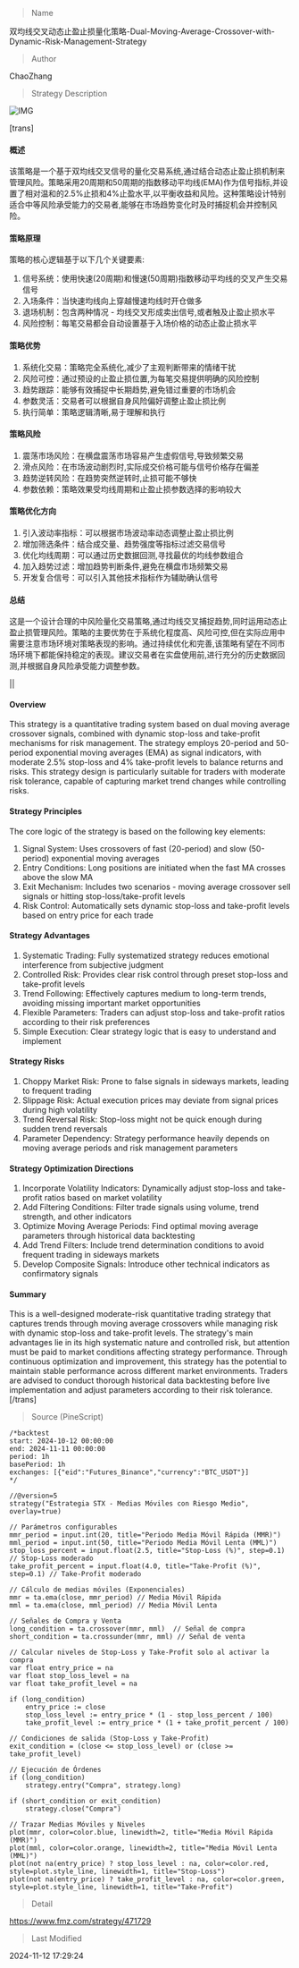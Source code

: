 
> Name

双均线交叉动态止盈止损量化策略-Dual-Moving-Average-Crossover-with-Dynamic-Risk-Management-Strategy

> Author

ChaoZhang

> Strategy Description

![IMG](https://www.fmz.com/upload/asset/10d922638e4194b7653.png)

[trans]
#### 概述
该策略是一个基于双均线交叉信号的量化交易系统,通过结合动态止盈止损机制来管理风险。策略采用20周期和50周期的指数移动平均线(EMA)作为信号指标,并设置了相对温和的2.5%止损和4%止盈水平,以平衡收益和风险。这种策略设计特别适合中等风险承受能力的交易者,能够在市场趋势变化时及时捕捉机会并控制风险。

#### 策略原理
策略的核心逻辑基于以下几个关键要素:
1. 信号系统：使用快速(20周期)和慢速(50周期)指数移动平均线的交叉产生交易信号
2. 入场条件：当快速均线向上穿越慢速均线时开仓做多
3. 退场机制：包含两种情况 - 均线交叉形成卖出信号,或者触及止盈止损水平
4. 风险控制：每笔交易都会自动设置基于入场价格的动态止盈止损水平

#### 策略优势
1. 系统化交易：策略完全系统化,减少了主观判断带来的情绪干扰
2. 风险可控：通过预设的止盈止损位置,为每笔交易提供明确的风险控制
3. 趋势跟踪：能够有效捕捉中长期趋势,避免错过重要的市场机会
4. 参数灵活：交易者可以根据自身风险偏好调整止盈止损比例
5. 执行简单：策略逻辑清晰,易于理解和执行

#### 策略风险
1. 震荡市场风险：在横盘震荡市场容易产生虚假信号,导致频繁交易
2. 滑点风险：在市场波动剧烈时,实际成交价格可能与信号价格存在偏差
3. 趋势逆转风险：在趋势突然逆转时,止损可能不够快
4. 参数依赖：策略效果受均线周期和止盈止损参数选择的影响较大

#### 策略优化方向
1. 引入波动率指标：可以根据市场波动率动态调整止盈止损比例
2. 增加筛选条件：结合成交量、趋势强度等指标过滤交易信号
3. 优化均线周期：可以通过历史数据回测,寻找最优的均线参数组合
4. 加入趋势过滤：增加趋势判断条件,避免在横盘市场频繁交易
5. 开发复合信号：可以引入其他技术指标作为辅助确认信号

#### 总结
这是一个设计合理的中风险量化交易策略,通过均线交叉捕捉趋势,同时运用动态止盈止损管理风险。策略的主要优势在于系统化程度高、风险可控,但在实际应用中需要注意市场环境对策略表现的影响。通过持续优化和完善,该策略有望在不同市场环境下都能保持稳定的表现。建议交易者在实盘使用前,进行充分的历史数据回测,并根据自身风险承受能力调整参数。

|| 

#### Overview
This strategy is a quantitative trading system based on dual moving average crossover signals, combined with dynamic stop-loss and take-profit mechanisms for risk management. The strategy employs 20-period and 50-period exponential moving averages (EMA) as signal indicators, with moderate 2.5% stop-loss and 4% take-profit levels to balance returns and risks. This strategy design is particularly suitable for traders with moderate risk tolerance, capable of capturing market trend changes while controlling risks.

#### Strategy Principles
The core logic of the strategy is based on the following key elements:
1. Signal System: Uses crossovers of fast (20-period) and slow (50-period) exponential moving averages
2. Entry Conditions: Long positions are initiated when the fast MA crosses above the slow MA
3. Exit Mechanism: Includes two scenarios - moving average crossover sell signals or hitting stop-loss/take-profit levels
4. Risk Control: Automatically sets dynamic stop-loss and take-profit levels based on entry price for each trade

#### Strategy Advantages
1. Systematic Trading: Fully systematized strategy reduces emotional interference from subjective judgment
2. Controlled Risk: Provides clear risk control through preset stop-loss and take-profit levels
3. Trend Following: Effectively captures medium to long-term trends, avoiding missing important market opportunities
4. Flexible Parameters: Traders can adjust stop-loss and take-profit ratios according to their risk preferences
5. Simple Execution: Clear strategy logic that is easy to understand and implement

#### Strategy Risks
1. Choppy Market Risk: Prone to false signals in sideways markets, leading to frequent trading
2. Slippage Risk: Actual execution prices may deviate from signal prices during high volatility
3. Trend Reversal Risk: Stop-loss might not be quick enough during sudden trend reversals
4. Parameter Dependency: Strategy performance heavily depends on moving average periods and risk management parameters

#### Strategy Optimization Directions
1. Incorporate Volatility Indicators: Dynamically adjust stop-loss and take-profit ratios based on market volatility
2. Add Filtering Conditions: Filter trade signals using volume, trend strength, and other indicators
3. Optimize Moving Average Periods: Find optimal moving average parameters through historical data backtesting
4. Add Trend Filters: Include trend determination conditions to avoid frequent trading in sideways markets
5. Develop Composite Signals: Introduce other technical indicators as confirmatory signals

#### Summary
This is a well-designed moderate-risk quantitative trading strategy that captures trends through moving average crossovers while managing risk with dynamic stop-loss and take-profit levels. The strategy's main advantages lie in its high systematic nature and controlled risk, but attention must be paid to market conditions affecting strategy performance. Through continuous optimization and improvement, this strategy has the potential to maintain stable performance across different market environments. Traders are advised to conduct thorough historical data backtesting before live implementation and adjust parameters according to their risk tolerance.
[/trans]



> Source (PineScript)

``` pinescript
/*backtest
start: 2024-10-12 00:00:00
end: 2024-11-11 00:00:00
period: 1h
basePeriod: 1h
exchanges: [{"eid":"Futures_Binance","currency":"BTC_USDT"}]
*/

//@version=5
strategy("Estrategia STX - Medias Móviles con Riesgo Medio", overlay=true)

// Parámetros configurables
mmr_period = input.int(20, title="Periodo Media Móvil Rápida (MMR)")
mml_period = input.int(50, title="Periodo Media Móvil Lenta (MML)")
stop_loss_percent = input.float(2.5, title="Stop-Loss (%)", step=0.1) // Stop-Loss moderado
take_profit_percent = input.float(4.0, title="Take-Profit (%)", step=0.1) // Take-Profit moderado

// Cálculo de medias móviles (Exponenciales)
mmr = ta.ema(close, mmr_period) // Media Móvil Rápida
mml = ta.ema(close, mml_period) // Media Móvil Lenta

// Señales de Compra y Venta
long_condition = ta.crossover(mmr, mml)  // Señal de compra
short_condition = ta.crossunder(mmr, mml) // Señal de venta

// Calcular niveles de Stop-Loss y Take-Profit solo al activar la compra
var float entry_price = na
var float stop_loss_level = na
var float take_profit_level = na

if (long_condition)
    entry_price := close
    stop_loss_level := entry_price * (1 - stop_loss_percent / 100)
    take_profit_level := entry_price * (1 + take_profit_percent / 100)

// Condiciones de salida (Stop-Loss y Take-Profit)
exit_condition = (close <= stop_loss_level) or (close >= take_profit_level)

// Ejecución de Órdenes
if (long_condition)
    strategy.entry("Compra", strategy.long)

if (short_condition or exit_condition)
    strategy.close("Compra")

// Trazar Medias Móviles y Niveles
plot(mmr, color=color.blue, linewidth=2, title="Media Móvil Rápida (MMR)")
plot(mml, color=color.orange, linewidth=2, title="Media Móvil Lenta (MML)")
plot(not na(entry_price) ? stop_loss_level : na, color=color.red, style=plot.style_line, linewidth=1, title="Stop-Loss")
plot(not na(entry_price) ? take_profit_level : na, color=color.green, style=plot.style_line, linewidth=1, title="Take-Profit")

```

> Detail

https://www.fmz.com/strategy/471729

> Last Modified

2024-11-12 17:29:24
